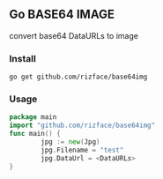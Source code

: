 ## Go BASE64 IMAGE

convert base64 DataURLs to image

### Install

```shell
go get github.com/rizface/base64img
```

### Usage

```go
package main
import "github.com/rizface/base64img"
func main() {
        jpg := new(Jpg)
        jpg.Filename = "test"
        jpg.DataUrl = <DataURLs>
}
```
